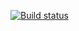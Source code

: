 [![Build status](https://ci.appveyor.com/api/projects/status/q1dkdwg292746xqx/branch/master?svg=true)](https://ci.appveyor.com/project/Dima078/api-ci/branch/master)